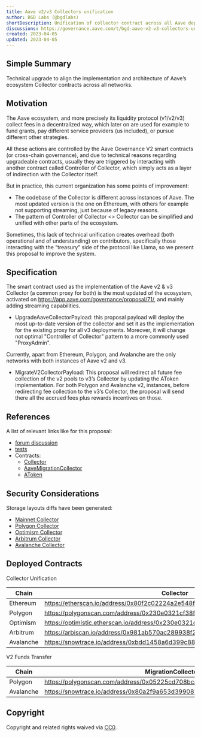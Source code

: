 ```yaml
---
title: Aave v2/v3 Collectors unification
author: BGD Labs (@bgdlabs)
shortDescription: Unification of collector contract across all Aave deployments
discussions: https://governance.aave.com/t/bgd-aave-v2-v3-collectors-unification/12434
created: 2023-04-05
updated: 2023-04-05
---
```



## Simple Summary
Technical upgrade to align the implementation and architecture of Aave’s ecosystem Collector contracts across all networks.

## Motivation

The Aave ecosystem, and more precisely its liquidity protocol (v1/v2/v3) collect fees in a decentralized way, which later on are used for example to fund grants, pay different service providers (us included), or pursue different other strategies.

All these actions are controlled by the Aave Governance V2 smart contracts (or cross-chain governance), and due to technical reasons regarding upgradeable contracts, usually they are triggered by interacting with another contract called Controller of Collector, which simply acts as a layer of indirection with the Collector itself.

But in practice, this current organization has some points of improvement:

- The codebase of the Collector is different across instances of Aave. The most updated version is the one on Ethereum, with others for example not supporting streaming, just because of legacy reasons.
- The pattern of Controller of Collector <> Collector can be simplified and unified with other parts of the ecosystem.

Sometimes, this lack of technical unification creates overhead (both operational and of understanding) on contributors, specifically those interacting with the “treasury” side of the protocol like Llama, so we present this proposal to improve the system.

## Specification

The smart contract used as the implementation of the Aave v2 & v3 Collector (a common proxy for both) is the most updated of the ecosystem, activated on https://app.aave.com/governance/proposal/71/, and mainly adding streaming capabilities.

- UpgradeAaveCollectorPayload: this proposal payload will deploy the most up-to-date version of the collector and set it as the implementation for the existing proxy for all v3 deployments. Moreover, it will change not optimal "Controller of Collector" pattern to a more commonly used "ProxyAdmin".

Currently, apart from Ethereum, Polygon, and Avalanche are the only networks with both instances of Aave v2 and v3.

- MigrateV2CollectorPayload: This proposal will redirect all future fee collection of the v2 pools to v3’s Collector by updating the AToken implementation. For both Polygon and Avalanche v2, instances, before redirecting fee collection to the v3’s Collector, the proposal will send there all the accrued fees plus rewards incentives on those.

## References

A list of relevant links like for this proposal:

- [forum discussion](https://governance.aave.com/t/bgd-aave-v2-v3-collectors-unification/12434)
- [tests](https://github.com/bgd-labs/aave-collector-unification/tree/main/tests) 
- Contracts:
  - [Collector](https://github.com/bgd-labs/aave-collector-unification/blob/main/src/contracts/Collector.sol)
  - [AaveMigrationCollector](https://github.com/bgd-labs/aave-collector-unification/blob/main/src/contracts/payloads/AaveMigrationCollector.sol) 
  - [AToken](https://github.com/bgd-labs/protocol-v2/blob/update-atoken-revision/contracts/protocol/tokenization/AToken.sol)

## Security Considerations

Storage layouts diffs have been generated:

- [Mainnet Collector](https://github.com/bgd-labs/aave-collector-unification/blob/main/diffs/mainnet_layout_diff.md)
- [Polygon Collector](https://github.com/bgd-labs/aave-collector-unification/blob/main/diffs/polygon_layout_diff.md)
- [Optimism Collector](https://github.com/bgd-labs/aave-collector-unification/blob/main/diffs/optimism_layout_diff.md)
- [Arbitrum Collector](https://github.com/bgd-labs/aave-collector-unification/blob/main/diffs/arbitrum_layout_diff.md)
- [Avalanche Collector](https://github.com/bgd-labs/aave-collector-unification/blob/main/diffs/avalanche_layout_diff.md)

## Deployed Contracts

Collector Unification

| Chain | Collector | Payload |
| --- | --- | --- |
| Ethereum | https://etherscan.io/address/0x80f2c02224a2e548fc67c0bf705ebfa825dd5439 | https://etherscan.io/address/0x7fc3fcb14ef04a48bb0c12f0c39cd74c249c37d8 |
| Polygon | https://polygonscan.com/address/0x230e0321cf38f09e247e50afc7801ea2351fe56f | https://polygonscan.com/address/0xa9f30e6ed4098e9439b2ac8aea2d3fc26bcebb45 |
| Optimism | https://optimistic.etherscan.io/address/0x230e0321cf38f09e247e50afc7801ea2351fe56f | https://optimistic.etherscan.io/address/0xa9f30e6ed4098e9439b2ac8aea2d3fc26bcebb45 |
| Arbitrum | https://arbiscan.io/address/0x981ab570ac289938f296b975c524b66fbf1b8774 | https://arbiscan.io/address/0x05225cd708bca9253789c1374e4337a019e99d56 |
| Avalanche | https://snowtrace.io/address/0xbdd1458a6d399c88d4509275e4463485c6c86ef3 | https://snowtrace.io/address/0x0620a1325e64ebfa3a272b020b47583766d9bc25 |

V2 Funds Transfer

| Chain | MigrationCollector | AToken | Payload |
| --- | --- | --- | --- |
| Polygon | https://polygonscan.com/address/0x05225cd708bca9253789c1374e4337a019e99d56 | https://polygonscan.com/address/0x80f2c02224a2e548fc67c0bf705ebfa825dd5439 | https://polygonscan.com/address/0x7fc3fcb14ef04a48bb0c12f0c39cd74c249c37d8 |
| Avalanche | https://snowtrace.io/address/0x80a2f9a653d3990878cff8206588fd66699e7f2a | https://snowtrace.io/address/0x44b4221c950fcf23a40e68dea29fed0bb88893a9 | https://snowtrace.io/address/0x2f6dd00311cbedb3b8c979c307b9646aa23d54ac |

## Copyright

Copyright and related rights waived via [CC0](https://creativecommons.org/publicdomain/zero/1.0/).